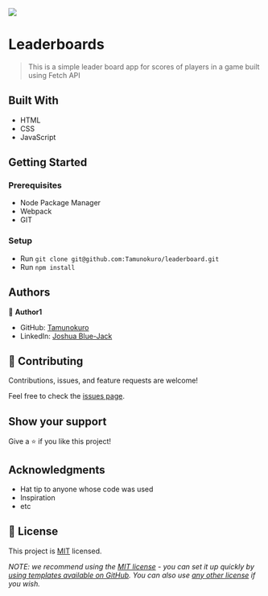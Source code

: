 ![](https://img.shields.io/badge/Microverse-blueviolet)

# Leaderboards

> This is a simple leader board app for scores of players in a game built using Fetch API


## Built With

- HTML
- CSS
- JavaScript

## Getting Started

### Prerequisites
- Node Package Manager
- Webpack
- GIT

### Setup
- Run `git clone git@github.com:Tamunokuro/leaderboard.git`
- Run `npm install`

<!-- ### Deployment -->

## Authors

👤 **Author1**

- GitHub: [Tamunokuro](https://github.com/Tamunokuro)
- LinkedIn: [Joshua Blue-Jack](https://linkedin.com/in/joshua-blue-jack)


## 🤝 Contributing

Contributions, issues, and feature requests are welcome!

Feel free to check the [issues page](../../issues/).

## Show your support

Give a ⭐️ if you like this project!

## Acknowledgments

- Hat tip to anyone whose code was used
- Inspiration
- etc

## 📝 License

This project is [MIT](./LICENSE) licensed.

_NOTE: we recommend using the [MIT license](https://choosealicense.com/licenses/mit/) - you can set it up quickly by [using templates available on GitHub](https://docs.github.com/en/communities/setting-up-your-project-for-healthy-contributions/adding-a-license-to-a-repository). You can also use [any other license](https://choosealicense.com/licenses/) if you wish._
